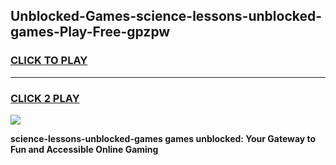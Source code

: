 
## Unblocked-Games-science-lessons-unblocked-games-Play-Free-gpzpw
<h3>
<a href="https://premium76.site?title=science-lessons-unblocked-games&ref=20A">CLICK TO PLAY</a></h3>
<hr>

<h3>
<a href="https://premium76.site?title=science-lessons-unblocked-games&ref=20A">CLICK 2 PLAY</a>
  
</h3>

<a href="https://premium76.site?title=science-lessons-unblocked-games&ref=20A"><img src="https://clearcache.store/games.png"></a>


**science-lessons-unblocked-games games unblocked: Your Gateway to Fun and Accessible Online Gaming**
